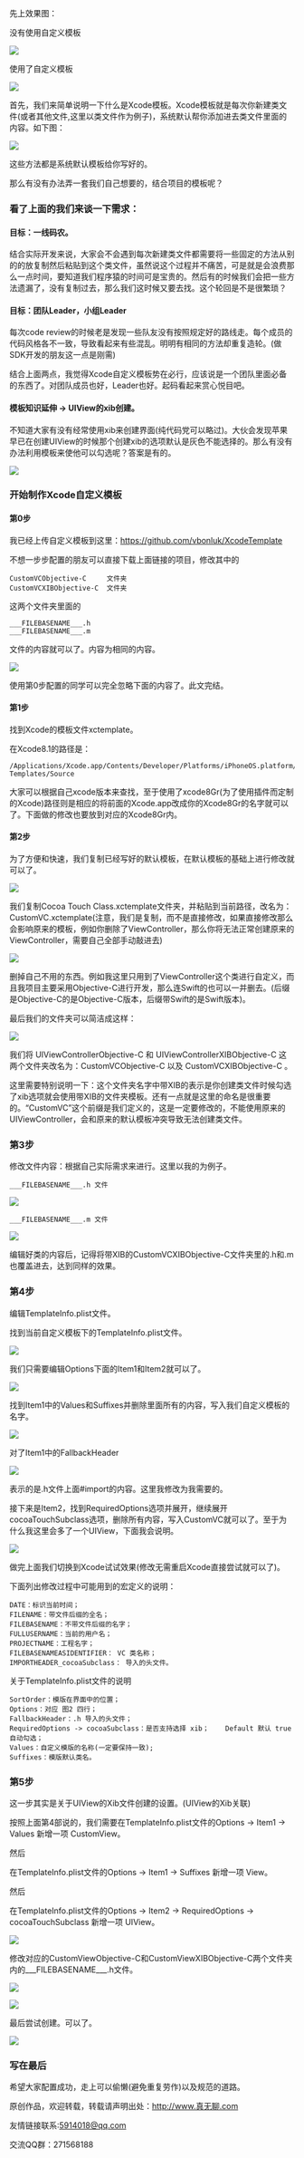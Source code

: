 先上效果图：

没有使用自定义模板

![](http://oapglm9vz.bkt.clouddn.com/xc2.gif )

使用了自定义模板

![](http://oapglm9vz.bkt.clouddn.com/xc1.gif )

首先，我们来简单说明一下什么是Xcode模板。Xcode模板就是每次你新建类文件(或者其他文件,这里以类文件作为例子)，系统默认帮你添加进去类文件里面的内容。如下图：

![](http://oapglm9vz.bkt.clouddn.com/1489379743.png )

这些方法都是系统默认模板给你写好的。

那么有没有办法弄一套我们自己想要的，结合项目的模板呢？

### 看了上面的我们来谈一下需求：

#### 目标：一线码农。

结合实际开发来说，大家会不会遇到每次新建类文件都需要将一些固定的方法从别的的放复制然后粘贴到这个类文件，虽然说这个过程并不痛苦，可是就是会浪费那么一点时间，要知道我们程序猿的时间可是宝贵的。然后有的时候我们会把一些方法遗漏了，没有复制过去，那么我们这时候又要去找。这个轮回是不是很繁琐？

#### 目标：团队Leader，小组Leader

每次code review的时候老是发现一些队友没有按照规定好的路线走。每个成员的代码风格各不一致，导致看起来有些混乱。明明有相同的方法却重复造轮。(做SDK开发的朋友这一点是刚需)

结合上面两点，我觉得Xcode自定义模板势在必行，应该说是一个团队里面必备的东西了。对团队成员也好，Leader也好。起码看起来赏心悦目吧。

#### 模板知识延伸 -> UIView的xib创建。

不知道大家有没有经常使用xib来创建界面(纯代码党可以略过)。大伙会发现苹果早已在创建UIView的时候那个创建xib的选项默认是灰色不能选择的。那么有没有办法利用模板来使他可以勾选呢？答案是有的。

![](http://oapglm9vz.bkt.clouddn.com/1489381393.png )

### 开始制作Xcode自定义模板

#### 第0步

我已经上传自定义模板到这里：<https://github.com/vbonluk/XcodeTemplate>

不想一步步配置的朋友可以直接下载上面链接的项目，修改其中的
	
	CustomVCObjective-C 	文件夹
	CustomVCXIBObjective-C 	文件夹
	
这两个文件夹里面的 

	___FILEBASENAME___.h 
	___FILEBASENAME___.m 

文件的内容就可以了。内容为相同的内容。

![](http://oapglm9vz.bkt.clouddn.com/1489381533.png )

使用第0步配置的同学可以完全忽略下面的内容了。此文完结。

#### 第1步

找到Xcode的模板文件xctemplate。

在Xcode8.1的路径是：

	/Applications/Xcode.app/Contents/Developer/Platforms/iPhoneOS.platform/Developer/Library/Xcode/Templates/File Templates/Source

大家可以根据自己xcode版本来查找，至于使用了xcode8Gr(为了使用插件而定制的Xcode)路径则是相应的将前面的Xcode.app改成你的Xcode8Gr的名字就可以了。下面做的修改也要放到对应的Xcode8Gr内。

#### 第2步

为了方便和快速，我们复制已经写好的默认模板，在默认模板的基础上进行修改就可以了。

![](http://oapglm9vz.bkt.clouddn.com/1489382151.png )

我们复制Cocoa Touch Class.xctemplate文件夹，并粘贴到当前路径，改名为：CustomVC.xctemplate(注意，我们是复制，而不是直接修改，如果直接修改那么会影响原来的模板，例如你删除了ViewController，那么你将无法正常创建原来的ViewController，需要自己全部手动敲进去)

![](http://oapglm9vz.bkt.clouddn.com/1489382235.png )

删掉自己不用的东西。例如我这里只用到了ViewController这个类进行自定义，而且我项目主要采用Objective-C进行开发，那么连Swift的也可以一并删去。(后缀是Objective-C的是Objective-C版本，后缀带Swift的是Swift版本)。

最后我们的文件夹可以简洁成这样：

![](http://oapglm9vz.bkt.clouddn.com/1489382446.png )

我们将 UIViewControllerObjective-C 和 UIViewControllerXIBObjective-C 这两个文件夹改名为：CustomVCObjective-C 以及 CustomVCXIBObjective-C 。

这里需要特别说明一下：这个文件夹名字中带XIB的表示是你创建类文件时候勾选了xib选项就会使用带XIB的文件夹模板。还有一点就是这里的命名是很重要的。“CustomVC”这个前缀是我们定义的，这是一定要修改的，不能使用原来的UIViewController，会和原来的默认模板冲突导致无法创建类文件。

### 第3步

修改文件内容：根据自己实际需求来进行。这里以我的为例子。

	___FILEBASENAME___.h 文件
	
![](http://oapglm9vz.bkt.clouddn.com/1489383021.png )

	___FILEBASENAME___.m 文件

![](http://oapglm9vz.bkt.clouddn.com/1489383092.png )

编辑好类的内容后，记得将带XIB的CustomVCXIBObjective-C文件夹里的.h和.m也覆盖进去，达到同样的效果。

### 第4步

编辑TemplateInfo.plist文件。

找到当前自定义模板下的TemplateInfo.plist文件。

![](http://oapglm9vz.bkt.clouddn.com/1489383417.png )

我们只需要编辑Options下面的Item1和Item2就可以了。

![](http://oapglm9vz.bkt.clouddn.com/1489383456.png )

找到Item1中的Values和Suffixes并删除里面所有的内容，写入我们自定义模板的名字。

![](http://oapglm9vz.bkt.clouddn.com/1489383517.png )

对了Item1中的FallbackHeader

![](http://oapglm9vz.bkt.clouddn.com/1489383610.png )

表示的是.h文件上面#import的内容。这里我修改为我需要的。

接下来是Item2，找到RequiredOptions选项并展开，继续展开cocoaTouchSubclass选项，删除所有内容，写入CustomVC就可以了。至于为什么我这里会多了一个UIView，下面我会说明。

![](http://oapglm9vz.bkt.clouddn.com/1489383697.png )

做完上面我们切换到Xcode试试效果(修改无需重启Xcode直接尝试就可以了)。

下面列出修改过程中可能用到的宏定义的说明：

	DATE：标识当前时间；
	FILENAME：带文件后缀的全名；
	FILEBASENAME：不带文件后缀的名字；
	FULLUSERNAME：当前的用户名；
	PROJECTNAME：工程名字；
	FILEBASENAMEASIDENTIFIER： VC 类名称；
	IMPORTHEADER_cocoaSubclass： 导入的头文件。

关于TemplateInfo.plist文件的说明

	SortOrder：模版在界面中的位置；
	Options：对应 图2 四行；
	FallbackHeader：.h 导入的头文件；
	RequiredOptions -> cocoaSubclass：是否支持选择 xib；	Default 默认 true 自动勾选；
	Values：自定义模版的名称(一定要保持一致);
	Suffixes：模版默认类名。

### 第5步

这一步其实是关于UIView的Xib文件创建的设置。(UIView的Xib关联)

按照上面第4部说的，我们需要在TemplateInfo.plist文件的Options -> Item1 -> Values 新增一项 CustomView。

然后

在TemplateInfo.plist文件的Options -> Item1 -> Suffixes 新增一项 View。

然后

在TemplateInfo.plist文件的Options -> Item2 -> RequiredOptions -> cocoaTouchSubclass 新增一项 UIView。

![](http://oapglm9vz.bkt.clouddn.com/1489636784.png )

修改对应的CustomViewObjective-C和CustomViewXIBObjective-C两个文件夹内的___FILEBASENAME___.h文件。

![](http://oapglm9vz.bkt.clouddn.com/1489644860.png )

![](http://oapglm9vz.bkt.clouddn.com/1489644986.png )

最后尝试创建。可以了。

![](http://oapglm9vz.bkt.clouddn.com/1489636816.png )

### 写在最后

希望大家配置成功，走上可以偷懒(避免重复劳作)以及规范的道路。

原创作品，欢迎转载，转载请声明出处：<http://www.真无聊.com>
 
友情链接联系:5914018@qq.com
 
交流QQ群：271568188
